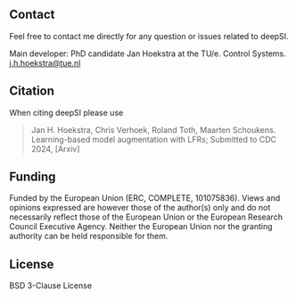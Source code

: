 ## Contact

Feel free to contact me directly for any question or issues related to deepSI.

Main developer: PhD candidate Jan Hoekstra at the TU/e. Control Systems. j.h.hoekstra@tue.nl

## Citation

When citing deepSI please use

> Jan H. Hoekstra, Chris Verhoek, Roland Toth, Maarten Schoukens. Learning-based model augmentation with LFRs; Submitted to CDC 2024, [Arxiv]

## Funding

Funded by the European Union (ERC, COMPLETE, 101075836). Views and opinions expressed are however those of the author(s) only and do not necessarily reflect those of the European Union or the European Research Council Executive Agency. Neither the European Union nor the granting authority can be held responsible for them.

## License

BSD 3-Clause License
